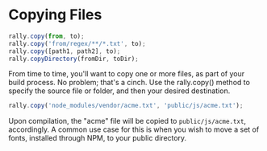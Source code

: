 # Copying Files

```js
rally.copy(from, to);
rally.copy('from/regex/**/*.txt', to);
rally.copy([path1, path2], to);
rally.copyDirectory(fromDir, toDir);
```

From time to time, you'll want to copy one or more files, as part of your build process. No problem; that's a cinch. Use the rally.copy\(\) method to specify the source file or folder, and then your desired destination.

```js
rally.copy('node_modules/vendor/acme.txt', 'public/js/acme.txt');
```

Upon compilation, the "acme" file will be copied to `public/js/acme.txt`, accordingly. A common use case for this is when you wish to move a set of fonts, installed through NPM, to your public directory.

